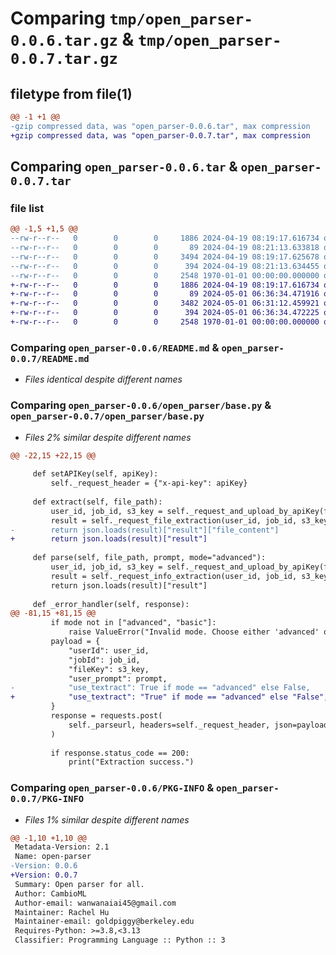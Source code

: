 # Comparing `tmp/open_parser-0.0.6.tar.gz` & `tmp/open_parser-0.0.7.tar.gz`

## filetype from file(1)

```diff
@@ -1 +1 @@
-gzip compressed data, was "open_parser-0.0.6.tar", max compression
+gzip compressed data, was "open_parser-0.0.7.tar", max compression
```

## Comparing `open_parser-0.0.6.tar` & `open_parser-0.0.7.tar`

### file list

```diff
@@ -1,5 +1,5 @@
--rw-r--r--   0        0        0     1886 2024-04-19 08:19:17.616734 open_parser-0.0.6/README.md
--rw-r--r--   0        0        0       89 2024-04-19 08:21:13.633818 open_parser-0.0.6/open_parser/__init__.py
--rw-r--r--   0        0        0     3494 2024-04-19 08:19:17.625678 open_parser-0.0.6/open_parser/base.py
--rw-r--r--   0        0        0      394 2024-04-19 08:21:13.634455 open_parser-0.0.6/pyproject.toml
--rw-r--r--   0        0        0     2548 1970-01-01 00:00:00.000000 open_parser-0.0.6/PKG-INFO
+-rw-r--r--   0        0        0     1886 2024-04-19 08:19:17.616734 open_parser-0.0.7/README.md
+-rw-r--r--   0        0        0       89 2024-05-01 06:36:34.471916 open_parser-0.0.7/open_parser/__init__.py
+-rw-r--r--   0        0        0     3482 2024-05-01 06:31:12.459921 open_parser-0.0.7/open_parser/base.py
+-rw-r--r--   0        0        0      394 2024-05-01 06:36:34.472225 open_parser-0.0.7/pyproject.toml
+-rw-r--r--   0        0        0     2548 1970-01-01 00:00:00.000000 open_parser-0.0.7/PKG-INFO
```

### Comparing `open_parser-0.0.6/README.md` & `open_parser-0.0.7/README.md`

 * *Files identical despite different names*

### Comparing `open_parser-0.0.6/open_parser/base.py` & `open_parser-0.0.7/open_parser/base.py`

 * *Files 2% similar despite different names*

```diff
@@ -22,15 +22,15 @@
 
     def setAPIKey(self, apiKey):
         self._request_header = {"x-api-key": apiKey}
 
     def extract(self, file_path):
         user_id, job_id, s3_key = self._request_and_upload_by_apiKey(file_path)
         result = self._request_file_extraction(user_id, job_id, s3_key)
-        return json.loads(result)["result"]["file_content"]
+        return json.loads(result)["result"]
 
     def parse(self, file_path, prompt, mode="advanced"):
         user_id, job_id, s3_key = self._request_and_upload_by_apiKey(file_path)
         result = self._request_info_extraction(user_id, job_id, s3_key, mode, prompt)
         return json.loads(result)["result"]
 
     def _error_handler(self, response):
@@ -81,15 +81,15 @@
         if mode not in ["advanced", "basic"]:
             raise ValueError("Invalid mode. Choose either 'advanced' or 'basic'.")
         payload = {
             "userId": user_id,
             "jobId": job_id,
             "fileKey": s3_key,
             "user_prompt": prompt,
-            "use_textract": True if mode == "advanced" else False,
+            "use_textract": "True" if mode == "advanced" else "False",
         }
         response = requests.post(
             self._parseurl, headers=self._request_header, json=payload
         )
 
         if response.status_code == 200:
             print("Extraction success.")
```

### Comparing `open_parser-0.0.6/PKG-INFO` & `open_parser-0.0.7/PKG-INFO`

 * *Files 1% similar despite different names*

```diff
@@ -1,10 +1,10 @@
 Metadata-Version: 2.1
 Name: open-parser
-Version: 0.0.6
+Version: 0.0.7
 Summary: Open parser for all.
 Author: CambioML
 Author-email: wanwanaiai45@gmail.com
 Maintainer: Rachel Hu
 Maintainer-email: goldpiggy@berkeley.edu
 Requires-Python: >=3.8,<3.13
 Classifier: Programming Language :: Python :: 3
```

